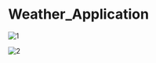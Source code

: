 # Weather_Application
![1](https://user-images.githubusercontent.com/121388704/215320943-d90afeee-e979-43c7-9a3b-966298f6ebff.jpg)

![2](https://user-images.githubusercontent.com/121388704/215321181-7d3f0a47-89e5-4f30-8644-d913a0c247e7.jpg)

